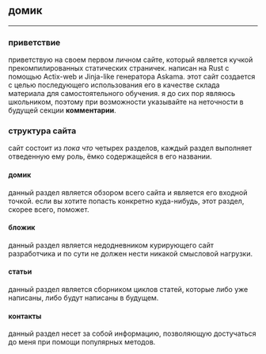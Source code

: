 ## домик
---

### приветствие

приветствую на своем первом личном сайте, который является кучкой прекомпилированных статических страничек. написан на Rust с помощью Actix-web и Jinja-like генератора Askama. этот сайт создается с целью последующего использования его в качестве склада материала для самостоятельного обучения. я до сих пор являюсь школьником, поэтому при возможности указывайте на неточности в будущей секции **комментарии**.

### структура сайта
сайт состоит из *пока что* четырех разделов, каждый раздел выполняет отведенную ему роль, ёмко содержащейся в его названии.

#### домик
данный раздел является обзором всего сайта и является его входной точкой. если вы хотите попасть конкретно куда-нибудь, этот раздел, скорее всего, поможет.

#### бложик
данный раздел является недодневником курирующего сайт разработчика и по сути не должен нести никакой смысловой нагрузки.

#### статьи
данный раздел является сборником циклов статей, которые либо уже написаны, либо будут написаны в будущем.

#### контакты
данный раздел несет за собой информацию, позволяющую достучаться до меня при помощи популярных методов.